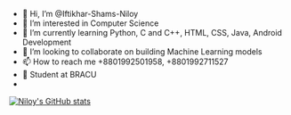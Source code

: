 - 👋 Hi, I’m @Iftikhar-Shams-Niloy
- 👀 I’m interested in Computer Science
- 🌱 I’m currently learning Python, C and C++, HTML, CSS, Java, Android Development
- 💞️ I’m looking to collaborate on building Machine Learning models
- 📫 How to reach me +8801992501958, +8801992711527
- 📖 Student at BRACU
- 
[![Niloy's GitHub stats](https://github-readme-stats.vercel.app/api?username=Iftikhar-Shams-Niloy&show_icons=true&theme=dracula)](https://github.com/Iftikhar-Shams-Niloy/github-readme-stats)

<!---
Iftikhar-Shams-Niloy/Iftikhar-Shams-Niloy is a ✨ special ✨ repository because its `README.md` (this file) appears on your GitHub profile.
You can click the Preview link to take a look at your changes.
--->
